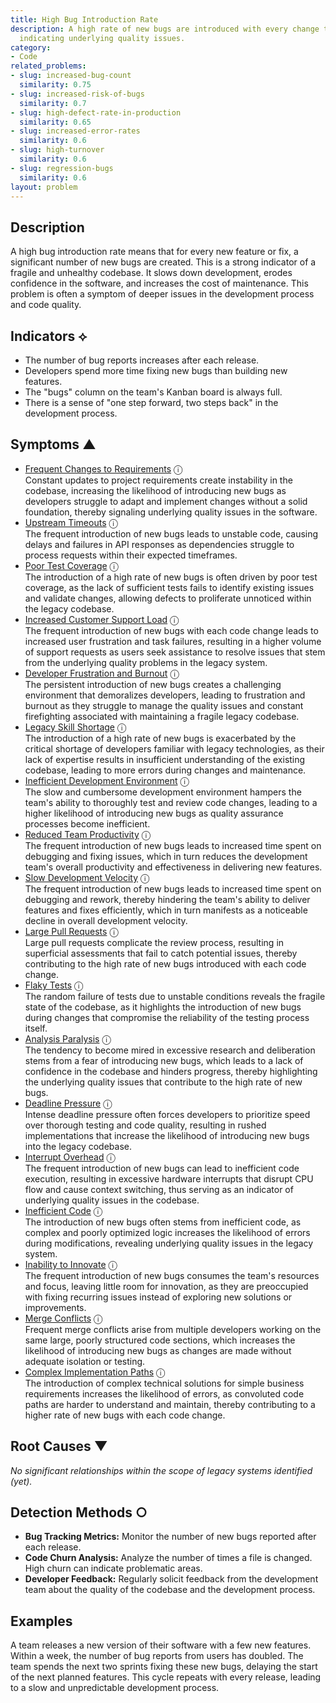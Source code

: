 ```yaml
---
title: High Bug Introduction Rate
description: A high rate of new bugs are introduced with every change to the codebase,
  indicating underlying quality issues.
category:
- Code
related_problems:
- slug: increased-bug-count
  similarity: 0.75
- slug: increased-risk-of-bugs
  similarity: 0.7
- slug: high-defect-rate-in-production
  similarity: 0.65
- slug: increased-error-rates
  similarity: 0.6
- slug: high-turnover
  similarity: 0.6
- slug: regression-bugs
  similarity: 0.6
layout: problem
---
```


## Description
A high bug introduction rate means that for every new feature or fix, a significant number of new bugs are created. This is a strong indicator of a fragile and unhealthy codebase. It slows down development, erodes confidence in the software, and increases the cost of maintenance. This problem is often a symptom of deeper issues in the development process and code quality.

## Indicators ⟡
- The number of bug reports increases after each release.
- Developers spend more time fixing new bugs than building new features.
- The "bugs" column on the team's Kanban board is always full.
- There is a sense of "one step forward, two steps back" in the development process.

## Symptoms ▲
- [Frequent Changes to Requirements](frequent-changes-to-requirements.md) <span class="info-tooltip" title="Confidence: 0.565, Strength: 0.817">ⓘ</span>
<br/>  Constant updates to project requirements create instability in the codebase, increasing the likelihood of introducing new bugs as developers struggle to adapt and implement changes without a solid foundation, thereby signaling underlying quality issues in the software.
- [Upstream Timeouts](upstream-timeouts.md) <span class="info-tooltip" title="Confidence: 0.539, Strength: 0.743">ⓘ</span>
<br/>  The frequent introduction of new bugs leads to unstable code, causing delays and failures in API responses as dependencies struggle to process requests within their expected timeframes.
- [Poor Test Coverage](poor-test-coverage.md) <span class="info-tooltip" title="Confidence: 0.502, Strength: 0.722">ⓘ</span>
<br/>  The introduction of a high rate of new bugs is often driven by poor test coverage, as the lack of sufficient tests fails to identify existing issues and validate changes, allowing defects to proliferate unnoticed within the legacy codebase.
- [Increased Customer Support Load](increased-customer-support-load.md) <span class="info-tooltip" title="Confidence: 0.478, Strength: 0.732">ⓘ</span>
<br/>  The frequent introduction of new bugs with each code change leads to increased user frustration and task failures, resulting in a higher volume of support requests as users seek assistance to resolve issues that stem from the underlying quality problems in the legacy system.
- [Developer Frustration and Burnout](developer-frustration-and-burnout.md) <span class="info-tooltip" title="Confidence: 0.473, Strength: 0.703">ⓘ</span>
<br/>  The persistent introduction of new bugs creates a challenging environment that demoralizes developers, leading to frustration and burnout as they struggle to manage the quality issues and constant firefighting associated with maintaining a fragile legacy codebase.
- [Legacy Skill Shortage](legacy-skill-shortage.md) <span class="info-tooltip" title="Confidence: 0.470, Strength: 0.722">ⓘ</span>
<br/>  The introduction of a high rate of new bugs is exacerbated by the critical shortage of developers familiar with legacy technologies, as their lack of expertise results in insufficient understanding of the existing codebase, leading to more errors during changes and maintenance.
- [Inefficient Development Environment](inefficient-development-environment.md) <span class="info-tooltip" title="Confidence: 0.451, Strength: 0.742">ⓘ</span>
<br/>  The slow and cumbersome development environment hampers the team's ability to thoroughly test and review code changes, leading to a higher likelihood of introducing new bugs as quality assurance processes become inefficient.
- [Reduced Team Productivity](reduced-team-productivity.md) <span class="info-tooltip" title="Confidence: 0.445, Strength: 0.762">ⓘ</span>
<br/>  The frequent introduction of new bugs leads to increased time spent on debugging and fixing issues, which in turn reduces the development team's overall productivity and effectiveness in delivering new features.
- [Slow Development Velocity](slow-development-velocity.md) <span class="info-tooltip" title="Confidence: 0.415, Strength: 0.758">ⓘ</span>
<br/>  The frequent introduction of new bugs leads to increased time spent on debugging and rework, thereby hindering the team's ability to deliver features and fixes efficiently, which in turn manifests as a noticeable decline in overall development velocity.
- [Large Pull Requests](large-pull-requests.md) <span class="info-tooltip" title="Confidence: 0.389, Strength: 0.628">ⓘ</span>
<br/>  Large pull requests complicate the review process, resulting in superficial assessments that fail to catch potential issues, thereby contributing to the high rate of new bugs introduced with each code change.
- [Flaky Tests](flaky-tests.md) <span class="info-tooltip" title="Confidence: 0.376, Strength: 0.690">ⓘ</span>
<br/>  The random failure of tests due to unstable conditions reveals the fragile state of the codebase, as it highlights the introduction of new bugs during changes that compromise the reliability of the testing process itself.
- [Analysis Paralysis](analysis-paralysis.md) <span class="info-tooltip" title="Confidence: 0.366, Strength: 0.767">ⓘ</span>
<br/>  The tendency to become mired in excessive research and deliberation stems from a fear of introducing new bugs, which leads to a lack of confidence in the codebase and hinders progress, thereby highlighting the underlying quality issues that contribute to the high rate of new bugs.
- [Deadline Pressure](deadline-pressure.md) <span class="info-tooltip" title="Confidence: 0.353, Strength: 0.778">ⓘ</span>
<br/>  Intense deadline pressure often forces developers to prioritize speed over thorough testing and code quality, resulting in rushed implementations that increase the likelihood of introducing new bugs into the legacy codebase.
- [Interrupt Overhead](interrupt-overhead.md) <span class="info-tooltip" title="Confidence: 0.339, Strength: 0.765">ⓘ</span>
<br/>  The frequent introduction of new bugs can lead to inefficient code execution, resulting in excessive hardware interrupts that disrupt CPU flow and cause context switching, thus serving as an indicator of underlying quality issues in the codebase.
- [Inefficient Code](inefficient-code.md) <span class="info-tooltip" title="Confidence: 0.320, Strength: 0.843">ⓘ</span>
<br/>  The introduction of new bugs often stems from inefficient code, as complex and poorly optimized logic increases the likelihood of errors during modifications, revealing underlying quality issues in the legacy system.
- [Inability to Innovate](inability-to-innovate.md) <span class="info-tooltip" title="Confidence: 0.319, Strength: 0.764">ⓘ</span>
<br/>  The frequent introduction of new bugs consumes the team's resources and focus, leaving little room for innovation, as they are preoccupied with fixing recurring issues instead of exploring new solutions or improvements.
- [Merge Conflicts](merge-conflicts.md) <span class="info-tooltip" title="Confidence: 0.313, Strength: 0.763">ⓘ</span>
<br/>  Frequent merge conflicts arise from multiple developers working on the same large, poorly structured code sections, which increases the likelihood of introducing new bugs as changes are made without adequate isolation or testing.
- [Complex Implementation Paths](complex-implementation-paths.md) <span class="info-tooltip" title="Confidence: 0.307, Strength: 0.694">ⓘ</span>
<br/>  The introduction of complex technical solutions for simple business requirements increases the likelihood of errors, as convoluted code paths are harder to understand and maintain, thereby contributing to a higher rate of new bugs with each code change.

## Root Causes ▼

*No significant relationships within the scope of legacy systems identified (yet).*

## Detection Methods ○
- **Bug Tracking Metrics:** Monitor the number of new bugs reported after each release.
- **Code Churn Analysis:** Analyze the number of times a file is changed. High churn can indicate problematic areas.
- **Developer Feedback:** Regularly solicit feedback from the development team about the quality of the codebase and the development process.

## Examples
A team releases a new version of their software with a few new features. Within a week, the number of bug reports from users has doubled. The team spends the next two sprints fixing these new bugs, delaying the start of the next planned features. This cycle repeats with every release, leading to a slow and unpredictable development process.
